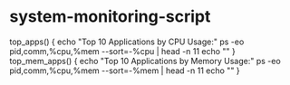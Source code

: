 # system-monitoring-script
top_apps() {
  echo "Top 10 Applications by CPU Usage:"
  ps -eo pid,comm,%cpu,%mem --sort=-%cpu | head -n 11
  echo ""
}
top_mem_apps() {
  echo "Top 10 Applications by Memory Usage:"
  ps -eo pid,comm,%cpu,%mem --sort=-%mem | head -n 11
  echo ""
}
